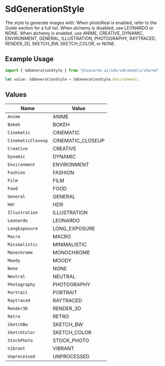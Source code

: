 # SdGenerationStyle

The style to generate images with. When photoReal is enabled, refer to the Guide section for a full list. When alchemy is disabled, use LEONARDO or NONE. When alchemy is enabled, use ANIME, CREATIVE, DYNAMIC, ENVIRONMENT, GENERAL, ILLUSTRATION, PHOTOGRAPHY, RAYTRACED, RENDER_3D, SKETCH_BW, SKETCH_COLOR, or NONE.

## Example Usage

```typescript
import { SdGenerationStyle } from "@leonardo-ai/sdk/sdk/models/shared";

let value: SdGenerationStyle = SdGenerationStyle.Environment;
```

## Values

| Name               | Value              |
| ------------------ | ------------------ |
| `Anime`            | ANIME              |
| `Bokeh`            | BOKEH              |
| `Cinematic`        | CINEMATIC          |
| `CinematicCloseup` | CINEMATIC_CLOSEUP  |
| `Creative`         | CREATIVE           |
| `Dynamic`          | DYNAMIC            |
| `Environment`      | ENVIRONMENT        |
| `Fashion`          | FASHION            |
| `Film`             | FILM               |
| `Food`             | FOOD               |
| `General`          | GENERAL            |
| `Hdr`              | HDR                |
| `Illustration`     | ILLUSTRATION       |
| `Leonardo`         | LEONARDO           |
| `LongExposure`     | LONG_EXPOSURE      |
| `Macro`            | MACRO              |
| `Minimalistic`     | MINIMALISTIC       |
| `Monochrome`       | MONOCHROME         |
| `Moody`            | MOODY              |
| `None`             | NONE               |
| `Neutral`          | NEUTRAL            |
| `Photography`      | PHOTOGRAPHY        |
| `Portrait`         | PORTRAIT           |
| `Raytraced`        | RAYTRACED          |
| `Render3D`         | RENDER_3D          |
| `Retro`            | RETRO              |
| `SketchBw`         | SKETCH_BW          |
| `SketchColor`      | SKETCH_COLOR       |
| `StockPhoto`       | STOCK_PHOTO        |
| `Vibrant`          | VIBRANT            |
| `Unprocessed`      | UNPROCESSED        |